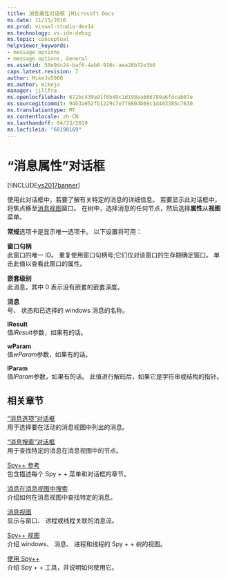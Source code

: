 ```yaml
---
title: 消息属性对话框 |Microsoft Docs
ms.date: 11/15/2016
ms.prod: visual-studio-dev14
ms.technology: vs-ide-debug
ms.topic: conceptual
helpviewer_keywords:
- message options
- message options, General
ms.assetid: 58e9dc24-baf6-4ab8-916c-aea28b72e3b0
caps.latest.revision: 7
author: MikeJo5000
ms.author: mikejo
manager: jillfra
ms.openlocfilehash: 672bc439a91f0b49c1d198ea666789a6fdcab07e
ms.sourcegitcommit: 94b3a052fb1229c7e7f8804b09c1d403385c7630
ms.translationtype: MT
ms.contentlocale: zh-CN
ms.lasthandoff: 04/23/2019
ms.locfileid: "68198169"
---
```

# <a name="message-properties-dialog-box"></a>“消息属性”对话框
[!INCLUDE[vs2017banner](../includes/vs2017banner.md)]

使用此对话框中，若要了解有关特定的消息的详细信息。 若要显示此对话框中，将焦点移至[消息视图](../debugger/messages-view.md)窗口。 在树中，选择消息的任何节点，然后选择**属性**从**视图**菜单。  
  
 **常规**选项卡是显示唯一选项卡。 以下设置将可用：  
  
 **窗口句柄**  
 此窗口的唯一 ID。 重复使用窗口句柄号;它们仅对该窗口的生存期确定窗口。 单击此值以查看此窗口的属性。  
  
 **嵌套级别**  
 此消息，其中 0 表示没有嵌套的嵌套深度。  
  
 **消息**  
 号、 状态和已选择的 windows 消息的名称。  
  
 **lResult**  
 值*lResult*参数，如果有的话。  
  
 **wParam**  
 值*wParam*参数，如果有的话。  
  
 **lParam**  
 值*lParam*参数，如果有的话。 此值进行解码后，如果它是字符串或结构的指针。  
  
## <a name="related-sections"></a>相关章节  
 [“消息选项”对话框](../debugger/message-options-dialog-box.md)  
 用于选择要在活动的消息视图中列出的消息。  
  
 [“消息搜索”对话框](../debugger/message-search-dialog-box.md)  
 用于查找特定的消息在消息视图中的节点。  
  
 [Spy++ 参考](../debugger/spy-increment-reference.md)  
 包含描述每个 Spy + + 菜单和对话框的章节。  
  
 [消息在消息视图中搜索](../debugger/how-to-search-for-a-message-in-messages-view.md)  
 介绍如何在消息视图中查找特定的消息。  
  
 [消息视图](../debugger/messages-view.md)  
 显示与窗口、 进程或线程关联的消息流。  
  
 [Spy++ 视图](../debugger/spy-increment-views.md)  
 介绍 windows、 消息、 进程和线程的 Spy + + 树的视图。  
  
 [使用 Spy++](../debugger/using-spy-increment.md)  
 介绍 Spy + + 工具，并说明如何使用它。
